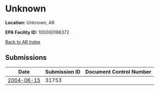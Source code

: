 # Unknown

**Location:** Unknown, AR

**EPA Facility ID:** 100000186372

[Back to AR Index](../../index.md)

## Submissions

| Date | Submission ID | Document Control Number |
|------|--------------|-------------------------|
| [2004-06-15](submissions/31753.md) | 31753 |  |
